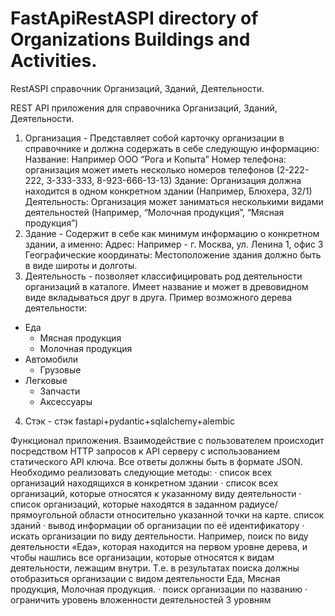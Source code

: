 # FastApiRestASPI directory of Organizations Buildings and Activities.
RestASPI справочник Организаций, Зданий, Деятельности.

 REST API приложения для справочника Организаций, Зданий, Деятельности.
1.	Организация - Представляет собой карточку организации в справочнике и должна содержать в себе следующую информацию:
	Название: Например ООО “Рога и Копыта”
	Номер телефона: организация может иметь несколько номеров телефонов (2-222-222, 3-333-333, 8-923-666-13-13)
	Здание: Организация должна находится в одном конкретном здании (Например, Блюхера, 32/1)
	Деятельность: Организация может заниматься несколькими видами деятельностей (Например, “Молочная продукция”, “Мясная продукция”)
2.	Здание - Содержит в себе как минимум информацию о конкретном здании, а именно:
	Адрес: Например - г. Москва, ул. Ленина 1, офис 3
	Географические координаты: Местоположение здания должно быть в виде широты и долготы.
3.	Деятельность - позволяет классифицировать род деятельности организаций в каталоге. Имеет название и может в древовидном виде вкладываться друг в друга. Пример возможного дерева деятельности:
  - Еда
    - Мясная продукция
    - Молочная продукция
  - Автомобили
    - Грузовые
  - Легковые
      - Запчасти
      - Аксессуары
4. Стэк - стэк fastapi+pydantic+sqlalchemy+alembic

Функционал приложения.
Взаимодействие с пользователем происходит посредством HTTP запросов к API серверу с использованием статического API ключа. Все ответы должны быть в формате JSON. Необходимо реализовать следующие методы:
·	список всех организаций находящихся в конкретном здании
·	список всех организаций, которые относятся к указанному виду деятельности
·	список организаций, которые находятся в заданном радиусе/прямоугольной области относительно указанной точки на карте. список зданий
·	вывод информации об организации по её идентификатору
·	искать организации по виду деятельности. Например, поиск по виду деятельности «Еда», которая находится на первом уровне дерева, и чтобы нашлись все организации, которые относятся к видам деятельности, лежащим внутри. Т.е. в результатах поиска должны отобразиться организации с видом деятельности Еда, Мясная продукция, Молочная продукция.
·	поиск организации по названию
·	ограничить уровень вложенности деятельностей 3 уровням


